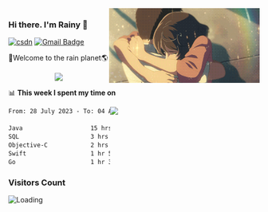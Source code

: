 <img  align='right' height="150" src="https://github.com/LikeRainDay/LikeRainDay/blob/master/pic/img_rain_1.gif?raw=true">



### Hi there. I'm Rainy :lemon:

[![csdn](https://img.shields.io/badge/-csdn-c14438?style=flat-square&logo=c&logoColor=white)](https://blog.csdn.net/qq_15807167)
[![Gmail Badge](https://img.shields.io/badge/-gmail-c14438?style=flat-square&logo=Gmail&logoColor=white&link=mailto:houshuai0816@gmail.com)](mailto:houshuai0816@gmail.com)

🚀Welcome to the rain planet🌎

<center>
<img align='center'  src="https://source.unsplash.com/user/rainyhehe/likes">
</center>

📊 **This week I spent my time on**

<img align='right'   width="300" src="https://github-readme-stats.vercel.app/api?username=LikeRainDay&show_icons=true&title_color=fff&icon_color=79ff97&text_color=9f9f9f&bg_color=151515&count_private=true">

<!--START_SECTION:waka-->

```txt
From: 28 July 2023 - To: 04 August 2023

Java                   15 hrs 22 mins  ████████████▒░░░░░░░░░░░░   49.33 %
SQL                    3 hrs 46 mins   ███░░░░░░░░░░░░░░░░░░░░░░   12.11 %
Objective-C            2 hrs 6 mins    █▓░░░░░░░░░░░░░░░░░░░░░░░   06.75 %
Swift                  1 hr 53 mins    █▓░░░░░░░░░░░░░░░░░░░░░░░   06.07 %
Go                     1 hr 39 mins    █▒░░░░░░░░░░░░░░░░░░░░░░░   05.34 %
```

<!--END_SECTION:waka-->

### Visitors Count
<img align="left" src = "https://profile-counter.glitch.me/LikeRainDay/count.svg" alt ="Loading">
